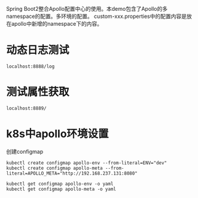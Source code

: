 Spring Boot2整合Apollo配置中心的使用。本demo包含了Apollo的多namespace的配置。多环境的配置。
custom-xxx.properties中的配置内容是放在apollo中新增的namespace下的内容。

# 动态日志测试
```
localhost:8888/log
```
# 测试属性获取
```
localhost:8889/
```
# k8s中apollo环境设置
创建configmap
```
kubectl create configmap apollo-env --from-literal=ENV="dev"
kubectl create configmap apollo-meta --from-literal=APOLLO_META="http://192.168.237.131:8080"
```
```
kubectl get configmap apollo-env -o yaml
kubectl get configmap apollo-meta -o yaml
```

